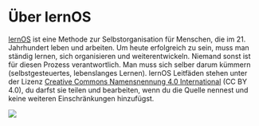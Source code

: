 # Über lernOS

[lernOS](https://lernos.org) ist eine Methode zur Selbstorganisation für Menschen, die im 21. Jahrhundert leben und arbeiten. Um heute erfolgreich zu sein, muss man ständig lernen, sich organisieren und weiterentwickeln. Niemand sonst ist für diesen Prozess verantwortlich. Man muss sich selber darum kümmern (selbstgesteuertes, lebenslanges Lernen). lernOS Leitfäden stehen unter der Lizenz [Creative Commons Namensnennung 4.0 International](https://creativecommons.org/licenses/by/4.0/deed.de) (CC BY 4.0), du darfst sie teilen und bearbeiten, wenn du die Quelle nennest und keine weiteren Einschränkungen hinzufügst. 

![](https://i.creativecommons.org/l/by/4.0/88x31.png)